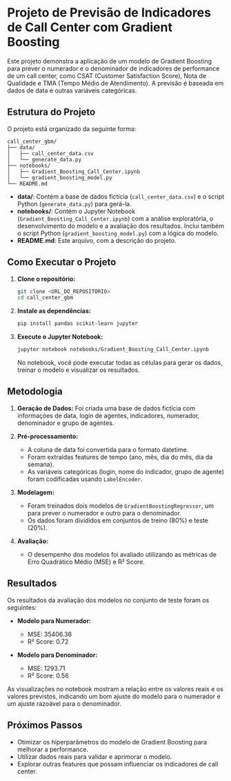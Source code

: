 # Projeto de Previsão de Indicadores de Call Center com Gradient Boosting

Este projeto demonstra a aplicação de um modelo de Gradient Boosting para prever o numerador e o denominador de indicadores de performance de um call center, como CSAT (Customer Satisfaction Score), Nota de Qualidade e TMA (Tempo Médio de Atendimento). A previsão é baseada em dados de data e outras variáveis categóricas.

## Estrutura do Projeto

O projeto está organizado da seguinte forma:

```
call_center_gbm/
├── data/
│   ├── call_center_data.csv
│   └── generate_data.py
├── notebooks/
│   ├── Gradient_Boosting_Call_Center.ipynb
│   └── gradient_boosting_model.py
└── README.md
```

- **data/**: Contém a base de dados fictícia (`call_center_data.csv`) e o script Python (`generate_data.py`) para gerá-la.
- **notebooks/**: Contém o Jupyter Notebook (`Gradient_Boosting_Call_Center.ipynb`) com a análise exploratória, o desenvolvimento do modelo e a avaliação dos resultados. Inclui também o script Python (`gradient_boosting_model.py`) com a lógica do modelo.
- **README.md**: Este arquivo, com a descrição do projeto.

## Como Executar o Projeto

1. **Clone o repositório:**

   ```bash
   git clone <URL_DO_REPOSITORIO>
   cd call_center_gbm
   ```

2. **Instale as dependências:**

   ```bash
   pip install pandas scikit-learn jupyter
   ```

3. **Execute o Jupyter Notebook:**

   ```bash
   jupyter notebook notebooks/Gradient_Boosting_Call_Center.ipynb
   ```

   No notebook, você pode executar todas as células para gerar os dados, treinar o modelo e visualizar os resultados.

## Metodologia

1. **Geração de Dados:** Foi criada uma base de dados fictícia com informações de data, login de agentes, indicadores, numerador, denominador e grupo de agentes.

2. **Pré-processamento:**
   - A coluna de data foi convertida para o formato datetime.
   - Foram extraídas features de tempo (ano, mês, dia do mês, dia da semana).
   - As variáveis categóricas (login, nome do indicador, grupo de agente) foram codificadas usando `LabelEncoder`.

3. **Modelagem:**
   - Foram treinados dois modelos de `GradientBoostingRegressor`, um para prever o numerador e outro para o denominador.
   - Os dados foram divididos em conjuntos de treino (80%) e teste (20%).

4. **Avaliação:**
   - O desempenho dos modelos foi avaliado utilizando as métricas de Erro Quadrático Médio (MSE) e R² Score.

## Resultados

Os resultados da avaliação dos modelos no conjunto de teste foram os seguintes:

- **Modelo para Numerador:**
  - MSE: 35406.36
  - R² Score: 0.72

- **Modelo para Denominador:**
  - MSE: 1293.71
  - R² Score: 0.56

As visualizações no notebook mostram a relação entre os valores reais e os valores previstos, indicando um bom ajuste do modelo para o numerador e um ajuste razoável para o denominador.

## Próximos Passos

- Otimizar os hiperparâmetros do modelo de Gradient Boosting para melhorar a performance.
- Utilizar dados reais para validar e aprimorar o modelo.
- Explorar outras features que possam influenciar os indicadores de call center.


